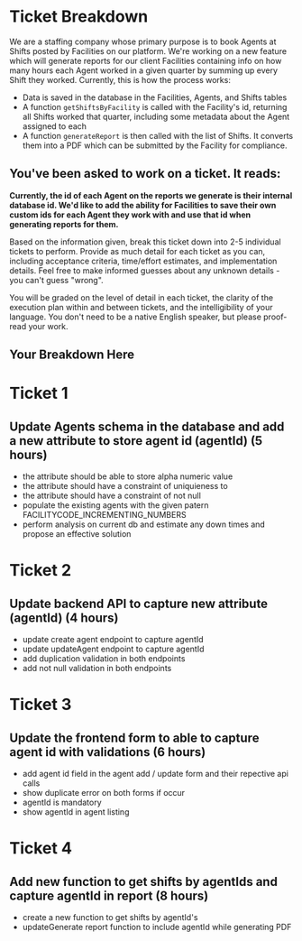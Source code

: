 # Ticket Breakdown

We are a staffing company whose primary purpose is to book Agents at Shifts posted by Facilities on our platform. We're working on a new feature which will generate reports for our client Facilities containing info on how many hours each Agent worked in a given quarter by summing up every Shift they worked. Currently, this is how the process works:

- Data is saved in the database in the Facilities, Agents, and Shifts tables
- A function `getShiftsByFacility` is called with the Facility's id, returning all Shifts worked that quarter, including some metadata about the Agent assigned to each
- A function `generateReport` is then called with the list of Shifts. It converts them into a PDF which can be submitted by the Facility for compliance.

## You've been asked to work on a ticket. It reads:

**Currently, the id of each Agent on the reports we generate is their internal database id. We'd like to add the ability for Facilities to save their own custom ids for each Agent they work with and use that id when generating reports for them.**

Based on the information given, break this ticket down into 2-5 individual tickets to perform. Provide as much detail for each ticket as you can, including acceptance criteria, time/effort estimates, and implementation details. Feel free to make informed guesses about any unknown details - you can't guess "wrong".

You will be graded on the level of detail in each ticket, the clarity of the execution plan within and between tickets, and the intelligibility of your language. You don't need to be a native English speaker, but please proof-read your work.

## Your Breakdown Here

# Ticket 1

## Update Agents schema in the database and add a new attribute to store agent id (agentId) (5 hours)

- the attribute should be able to store alpha numeric value
- the attribute should have a constraint of uniquieness to
- the attribute should have a constraint of not null
- populate the existing agents with the given patern FACILITYCODE_INCREMENTING_NUMBERS
- perform analysis on current db and estimate any down times and propose an effective solution

# Ticket 2

## Update backend API to capture new attribute (agentId) (4 hours)

- update create agent endpoint to capture agentId
- update updateAgent endpoint to capture agentId
- add duplication validation in both endpoints
- add not null validation in both endpoints

# Ticket 3

## Update the frontend form to able to capture agent id with validations (6 hours)

- add agent id field in the agent add / update form and their repective api calls
- show duplicate error on both forms if occur
- agentId is mandatory
- show agentId in agent listing

# Ticket 4

## Add new function to get shifts by agentIds and capture agentId in report (8 hours)

- create a new function to get shifts by agentId's
- updateGenerate report function to include agentId while generating PDF
